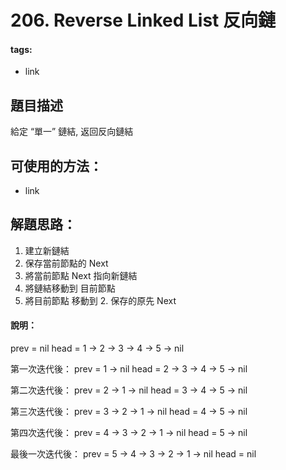 # 206. Reverse Linked List 反向鏈
#### tags:
- link

## 題目描述
給定 “單一” 鏈結, 返回反向鏈結

## 可使用的方法：
- link

## 解題思路：
1. 建立新鏈結
2. 保存當前節點的 Next
3. 將當前節點 Next 指向新鏈結
4. 將鏈結移動到 目前節點
5. 將目前節點 移動到 2. 保存的原先 Next

#### 說明：
prev = nil
head = 1 -> 2 -> 3 -> 4 -> 5 -> nil

第一次迭代後：
prev = 1 -> nil
head = 2 -> 3 -> 4 -> 5 -> nil

第二次迭代後：
prev = 2 -> 1 -> nil
head = 3 -> 4 -> 5 -> nil

第三次迭代後：
prev = 3 -> 2 -> 1 -> nil
head = 4 -> 5 -> nil

第四次迭代後：
prev = 4 -> 3 -> 2 -> 1 -> nil
head = 5 -> nil

最後一次迭代後：
prev = 5 -> 4 -> 3 -> 2 -> 1 -> nil
head = nil
